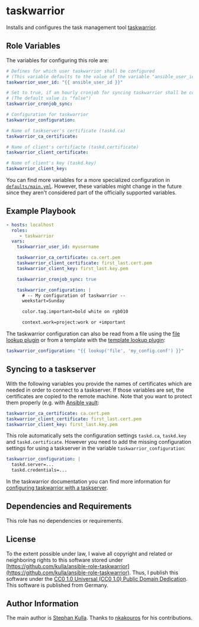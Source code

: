 taskwarrior
===========

Installs and configures the task management tool [taskwarrior](https://taskwarrior.org/).

Role Variables
--------------

The variables for configuring this role are:

```yaml
# Defines for which user taskwarrior shall be configured
# (This variable defaults to the value of the variable "ansible_user_id")
taskwarrior_user_id: "{{ ansible_user_id }}"

# Set to true, if an hourly cronjob for syncing taskwarrior shall be configured
# (The default value is "false")
taskwarrior_cronjob_sync:

# Configuration for taskwarrior
taskwarrior_configuration:

# Name of taskserver's certificate (taskd.ca)
taskwarrior_ca_certificate:

# Name of client's certifiacte (taskd.certificate)
taskwarrior_client_certificate:

# Name of client's key (taskd.key)
taskwarrior_client_key:
```

You can find more variables for a more specialized configuration in [`defaults/main.yml`](defaults/main.yml). However, these variables might change in the future since they aren't considered part of the officially supported variables.

Example Playbook
----------------

```yaml
- hosts: localhost
  roles:
     - taskwarrior
  vars:
    taskwarrior_user_id: myusername

    taskwarrior_ca_certificate: ca.cert.pem
    taskwarrior_client_certificate: first_last.cert.pem
    taskwarrior_client_key: first_last.key.pem

    taskwarrior_cronjob_sync: true

    taskwarrior_configuration: |
      # -- My configuration of taskwarrior --
      weekstart=Sunday

      color.tag.important=bold white on rgb010

      context.work=project:work or +important
```

The taskwarrior configuration can also be read from a file using the [file lookup plugin](https://docs.ansible.com/ansible/latest/plugins/lookup/file.html) or from a template with the [template lookup plugin](https://docs.ansible.com/ansible/latest/plugins/lookup/template.html):

```yaml
taskwarrior_configuration: "{{ lookup('file', 'my_config.conf') }}"
```

Syncing to a taskserver
-----------------------

With the following variables you provide the names of certificates which are needed in order to connect to a taskserver. If those variables are set, the certificates are copied to the remote machine. Note that you want to protect them properly (e.g. with [Ansible vault](https://docs.ansible.com/ansible/latest/user_guide/vault.html):

```yaml
taskwarrior_ca_certificate: ca.cert.pem
taskwarrior_client_certificate: first_last.cert.pem
taskwarrior_client_key: first_last.key.pem
```

This role automatically sets the configuration settings `taskd.ca`, `taskd.key` and `taskd.certificate`. However you need to add the missing configuration settings for using a taskserver in the variable `taskwarrior_configuration`:

```yaml
taskwarrior_configuration: |
  taskd.server=...
  taskd.credentials=...
```

In the taskwarrior documentation you can find more information for [configuring taskwarrior with a taskserver](https://taskwarrior.org/docs/taskserver/taskwarrior.html).

Dependencies and Requirements
-----------------------------

This role has no dependencies or requirements.

License
-------

To the extent possible under law, I waive all copyright and related or neighboring rights to this software stored under [https://github.com/kulla/ansible-role-taskwarrior](https://github.com/kulla/ansible-role-taskwarrior). Thus, I publish this software under the [CC0 1.0 Universal (CC0 1.0) Public Domain Dedication](https://creativecommons.org/publicdomain/zero/1.0/deed.en). This software is published from Germany.

Author Information
------------------

The main author is [Stephan Kulla](http://kulla.me/). Thanks to [nkakouros](https://github.com/nkakouros) for his contributions.
